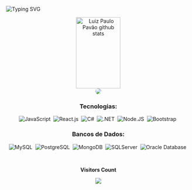 ![Typing SVG](https://readme-typing-svg.herokuapp.com/?color=00FA9A&size=35&center=true&vCenter=true&width=1000&lines=Olá,+Meu+nome+é+Luiz+Paulo+Pavão;sou+Analista+e+Desenvolvedor+de+Sistemas;Bem+Vindo+ao+meu+perfil!)
<div align="center">  
  <img width="49%" height="195px" src="https://github-readme-stats.vercel.app/api?username=luizpaulopavaoalvim&show_icons=true&count_private=true&hide_border=true&title_color=00FA9A&icon_color=FFFFFF&text_color=00FA9A&bg_color=161b22" alt="Luiz Paulo Pavão github stats" />

<div align="center">
<a href="https://www.linkedin.com/in/luizpaulopavaoalvim/" target="_blank"><img src="https://img.shields.io/badge/-LinkedIn-%230077B5?style=for-the-badge&logo=linkedin&logoColor=white" style="border-radius: 30px" target="_blank"></a> 
 </div>
 
  ### Tecnologias:
![JavaScript](https://img.shields.io/badge/-JavaScript-161b22?style=for-the-badge&logo=javascript&labelColor=161b22)&nbsp;
![React.js](https://img.shields.io/badge/-React.js-161b22?style=for-the-badge&logo=react&labelColor=161b22)&nbsp;
![C#](https://img.shields.io/badge/C%23-239120?logo=c-sharp&logoColor=white&style=for-the-badge)&nbsp;
![.NET](https://img.shields.io/badge/.NET-5C2D91?logo=.net&logoColor=white&style=for-the-badge)&nbsp;
![Node.JS](https://img.shields.io/badge/-Node.JS-161b22?style=for-the-badge&logo=node.js&labelColor=161b22A&textColor=161b22)&nbsp;
![Bootstrap](https://img.shields.io/badge/Bootstrap-563D7C?logo=bootstrap&logoColor=white&style=for-the-badge)&nbsp;

### Bancos de Dados:
![MySQL](https://img.shields.io/badge/MySQL-20232A?logo=mysql&logoColor=white&style=for-the-badge)&nbsp;
![PostgreSQL](https://img.shields.io/badge/PostgreSQL-316192?logo=postgresql&logoColor=white&style=for-the-badge)&nbsp;
![MongoDB](https://img.shields.io/badge/MongoDB-4EA94B?logo=mongodb&logoColor=white&style=for-the-badge)&nbsp;
![SQLServer](https://img.shields.io/badge/Microsoft_SQL_Server-CC2927?logo=microsoft-sql-server&logoColor=white&style=for-the-badge)&nbsp;
![Oracle Database](https://img.shields.io/badge/-Oracle%20Database-F80000?logo=oracle&logoColor=white&style=for-the-badge)&nbsp;

<div align="center">
<br><p align="center"><b>Visitors Count</b></p>  
<p align="center"><img align="center" src="https://profile-counter.glitch.me/{luizpaulopavaoalvim}/count.svg" /></p> 
<br>
</div>
